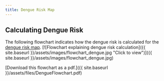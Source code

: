 ```yaml
---
title: Dengue Risk Map
---
```


## Calculating Dengue Risk

The following flowchart indicates how the dengue risk is calculated for the [dengue risk map](https://maps.vectorsurv.org/dengue).
[![Flowchart explaining dengue risk calculation]({{ site.baseurl }}/assets/images/flowchart_dengue.jpg "Click to view")]({{ site.baseurl }}/assets/images/flowchart_dengue.jpg)

 [Download this flowchart as a pdf.]({{ site.baseurl }}/assets/files/DengueFlowchart.pdf)
